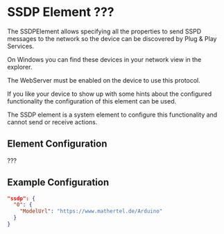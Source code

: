 # SSDP Element ???

The SSDPElement allows specifying all the properties  to send SSPD messages to the network so the device can be discovered by Plug & Play Services.

On Windows you can find these devices in your network view in the explorer.

The WebServer must be enabled on the device to use this protocol.

If you like your device to show up with some hints about the configured functionality the configuration of this element can be used.

The SSDP element is a system element to configure this functionality and cannot send or receive actions.

## Element Configuration 

???

## Example Configuration

```JSON
"ssdp": {
  "0": {
    "ModelUrl": "https://www.mathertel.de/Arduino"
  }
}
```